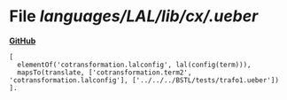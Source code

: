# File _languages/LAL/lib/cx/.ueber_
**[GitHub](https://github.com/softlang/yas/blob/master/languages/LAL/lib/cx/.ueber)**
```
[
  elementOf('cotransformation.lalconfig', lal(config(term))),
  mapsTo(translate, ['cotransformation.term2', 'cotransformation.lalconfig'], ['../../../BSTL/tests/trafo1.ueber'])
].
```
